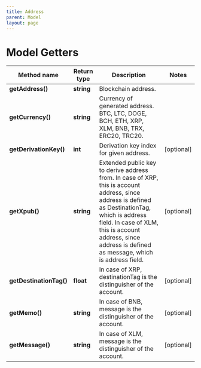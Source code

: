 ```yaml
---
title: Address
parent: Model
layout: page
---
```


# Model Getters

Method name | Return type | Description | Notes
------------ | ------------- | ------------- | -------------
**getAddress()** | **string** | Blockchain address. |
**getCurrency()** | **string** | Currency of generated address. BTC, LTC, DOGE, BCH, ETH, XRP, XLM, BNB, TRX, ERC20, TRC20. |
**getDerivationKey()** | **int** | Derivation key index for given address. | [optional]
**getXpub()** | **string** | Extended public key to derive address from. In case of XRP, this is account address, since address is defined as DestinationTag, which is address field. In case of XLM, this is account address, since address is defined as message, which is address field. | [optional]
**getDestinationTag()** | **float** | In case of XRP, destinationTag is the distinguisher of the account. | [optional]
**getMemo()** | **string** | In case of BNB, message is the distinguisher of the account. | [optional]
**getMessage()** | **string** | In case of XLM, message is the distinguisher of the account. | [optional]


